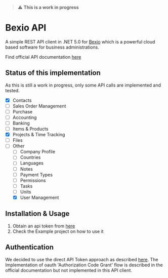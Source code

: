 > :warning: **This is a work in progress**

# Bexio API

A simple REST API client in .NET 5.0 for [Bexio](https://www.bexio.com/) which is a powerful cloud based software for
business administrations.

Find official API documentation [here](https://docs.bexio.com/)

## Status of this implementation

As this is still a work in progress, only some API calls are implemented and tested.

* [x] Contacts
* [ ] Sales Order Management
* [ ] Purchase
* [ ] Accounting
* [ ] Banking
* [ ] Items & Products
* [x] Projects & Time Tracking
* [ ] Files
* [ ] Other
    * [ ] Company Profile
    * [ ] Countries
    * [ ] Languages
    * [ ] Notes
    * [ ] Payment Types
    * [ ] Permissions
    * [ ] Tasks
    * [ ] Units
    * [x] User Management

## Installation & Usage

1. Obtain an api token from [here](https://office.bexio.com/admin/apiTokens)
2. Check the Example project on how to use it

## Authentication

We decided to use the direct API Token approach as described 
[here](https://docs.bexio.com/#section/Authentication/API-Tokens). 
The Implementation of oauth 'Authorization Code Grant' flow is described
in the official documentation but not implemented in this API client.

